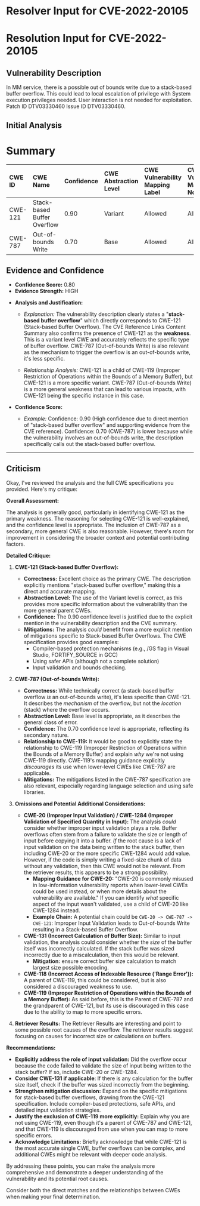 # Resolver Input for CVE-2022-20105

# Resolution Input for CVE-2022-20105

## Vulnerability Description
In MM service, there is a possible out of bounds write due to a stack-based buffer overflow. This could lead to local escalation of privilege with System execution privileges needed. User interaction is not needed for exploitation. Patch ID DTV03330460 Issue ID DTV03330460.

## Initial Analysis
# Summary
| CWE ID    | CWE Name                                         | Confidence | CWE Abstraction Level | CWE Vulnerability Mapping Label | CWE-Vulnerability Mapping Notes |
| :-------- | :----------------------------------------------- | :--------- | :-------------------- | :------------------------------ | :------------------------------ |
| CWE-121 | Stack-based Buffer Overflow | 0.90       | Variant               | Allowed                         | Allowed                      |
| CWE-787 | Out-of-bounds Write         | 0.70       | Base                  | Allowed                         | Allowed                       |

## Evidence and Confidence

*   **Confidence Score:** 0.80
*   **Evidence Strength:** HIGH

- **Analysis and Justification:**
  - *Explanation:* The vulnerability description clearly states a "**stack-based buffer overflow**" which directly corresponds to CWE-121 (Stack-based Buffer Overflow). The CVE Reference Links Content Summary also confirms the presence of CWE-121 as the **weakness**. This is a variant level CWE and accurately reflects the specific type of buffer overflow. CWE-787 (Out-of-bounds Write) is also relevant as the mechanism to trigger the overflow is an out-of-bounds write, it's less specific.

  - *Relationship Analysis:* CWE-121 is a child of CWE-119 (Improper Restriction of Operations within the Bounds of a Memory Buffer), but CWE-121 is a more specific variant. CWE-787 (Out-of-bounds Write) is a more general weakness that can lead to various impacts, with CWE-121 being the specific instance in this case.

- **Confidence Score:**
  - *Example:* Confidence: 0.90 (High confidence due to direct mention of "stack-based buffer overflow" and supporting evidence from the CVE reference). Confidence: 0.70 (CWE-787) is lower because while the vulnerability involves an out-of-bounds write, the description specifically calls out the stack-based buffer overflow.

---

## Criticism
Okay, I've reviewed the analysis and the full CWE specifications you provided. Here's my critique:

**Overall Assessment:**

The analysis is generally good, particularly in identifying CWE-121 as the primary weakness. The reasoning for selecting CWE-121 is well-explained, and the confidence level is appropriate. The inclusion of CWE-787 as a secondary, more general CWE is also reasonable. However, there's room for improvement in considering the broader context and potential contributing factors.

**Detailed Critique:**

1.  **CWE-121 (Stack-based Buffer Overflow):**
    *   **Correctness:** Excellent choice as the primary CWE. The description explicitly mentions "stack-based buffer overflow," making this a direct and accurate mapping.
    *   **Abstraction Level:** The use of the Variant level is correct, as this provides more specific information about the vulnerability than the more general parent CWEs.
    *   **Confidence:** The 0.90 confidence level is justified due to the explicit mention in the vulnerability description and the CVE summary.
    *   **Mitigations:** The analysis *could* benefit from a more explicit mention of mitigations specific to Stack-based Buffer Overflows.  The CWE specification provides good examples:
        *   Compiler-based protection mechanisms (e.g., /GS flag in Visual Studio, FORTIFY\_SOURCE in GCC)
        *   Using safer APIs (although not a complete solution)
        *   Input validation and bounds checking.

2.  **CWE-787 (Out-of-bounds Write):**
    *   **Correctness:** While technically correct (a stack-based buffer overflow *is* an out-of-bounds write), it's less specific than CWE-121. It describes the *mechanism* of the overflow, but not the *location* (stack) where the overflow occurs.
    *   **Abstraction Level:** Base level is appropriate, as it describes the general class of error.
    *   **Confidence:** The 0.70 confidence level is appropriate, reflecting its secondary nature.
    *   **Relationship to CWE-119:** It would be good to explicitly state the relationship to CWE-119 (Improper Restriction of Operations within the Bounds of a Memory Buffer) and explain *why* we're not using CWE-119 directly.  CWE-119's mapping guidance explicitly *discourages* its use when lower-level CWEs like CWE-787 are applicable.
    *   **Mitigations:** The mitigations listed in the CWE-787 specification are also relevant, especially regarding language selection and using safe libraries.

3.  **Omissions and Potential Additional Considerations:**
    *   **CWE-20 (Improper Input Validation) / CWE-1284 (Improper Validation of Specified Quantity in Input):** The analysis *could* consider whether improper input validation plays a role. Buffer overflows often stem from a failure to validate the size or length of input before copying it into a buffer.  *If* the root cause is a lack of input validation on the data being written to the stack buffer, then including CWE-20 or the more specific CWE-1284 would add value. However, if the code is simply writing a fixed-size chunk of data without any validation, then this CWE would not be relevant. From the retriever results, this appears to be a strong possibility.
        *   **Mapping Guidance for CWE-20:** "CWE-20 is commonly misused in low-information vulnerability reports when lower-level CWEs could be used instead, or when more details about the vulnerability are available." If you can identify *what* specific aspect of the input wasn't validated, use a child of CWE-20 like CWE-1284 instead.
        *   **Example Chain:** A potential chain could be `CWE-20 -> CWE-787 -> CWE-121`: Improper Input Validation leads to Out-of-bounds Write resulting in a Stack-based Buffer Overflow.
    *   **CWE-131 (Incorrect Calculation of Buffer Size):** Similar to input validation, the analysis could consider whether the *size* of the buffer itself was incorrectly calculated. If the stack buffer was sized incorrectly due to a miscalculation, then this would be relevant.
        *   **Mitigation:** ensure correct buffer size calculation to match largest size possible encoding.
    *   **CWE-118 (Incorrect Access of Indexable Resource ('Range Error')):**  A parent of CWE-119, this could be considered, but is also considered a discouraged weakness to use.
    *   **CWE-119 (Improper Restriction of Operations within the Bounds of a Memory Buffer):** As said before, this is the Parent of CWE-787 and the grandparent of CWE-121, but its use is discouraged in this case due to the ability to map to more specific errors.

4.  **Retriever Results:** The Retriever Results are interesting and point to some possible root causes of the overflow. The retriever results suggest focusing on causes for incorrect size or calculations on buffers.

**Recommendations:**

*   **Explicitly address the role of input validation:**  Did the overflow occur because the code failed to validate the size of input being written to the stack buffer? If so, include CWE-20 or CWE-1284.
*   **Consider CWE-131 if applicable**: If there is any calculation for the buffer size itself, check if the buffer was sized incorrectly from the beginning.
*   **Strengthen mitigation discussion:**  Expand on the specific mitigations for stack-based buffer overflows, drawing from the CWE-121 specification. Include compiler-based protections, safe APIs, and detailed input validation strategies.
*   **Justify the exclusion of CWE-119 more explicitly:** Explain why you are not using CWE-119, even though it's a parent of CWE-787 and CWE-121, and that CWE-119 is discouraged from use when you can map to more specific errors.
*   **Acknowledge Limitations:** Briefly acknowledge that while CWE-121 is the most accurate single CWE, buffer overflows can be complex, and additional CWEs might be relevant with deeper code analysis.

By addressing these points, you can make the analysis more comprehensive and demonstrate a deeper understanding of the vulnerability and its potential root causes.

Consider both the direct matches and the relationships between CWEs
when making your final determination.
        